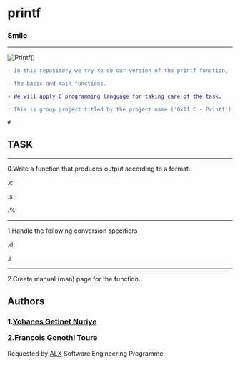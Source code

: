 # printf

### Smile 
------------------

![Printf()](https://s3.amazonaws.com/intranet-projects-files/holbertonschool-low_level_programming/228/printf.png)

<p>

```diff
- In this repository we try to do our version of the printf function,

- the basic and main functions.

+ We will apply C programming language for taking care of the task.

! This is group project titled by the project name ('0x11 C - Printf')

# 
```

</p>


## TASK 
-----------------------
0.Write a function that produces output according to a format.

.c

.s

.%

-------------------------
1.Handle the following conversion specifiers

 .d
 
 .i
 
-------------------------
2.Create manual (man) page for the function.

## Authors

<h3>


1.[Yohanes Getinet Nuriye](https://github.com/YohanesGetinet1)


2.Francois Gonothi Toure

</h3>


Requested by [ALX](https://www.alxafrica.com/software-engineering-2022 ) Software Engineering Programme


